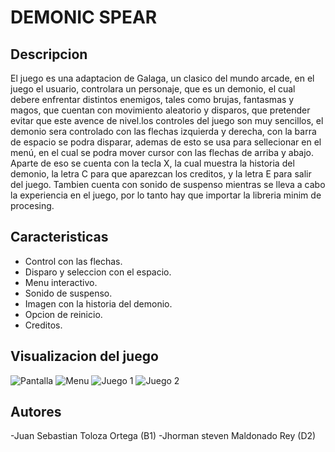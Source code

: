 # DEMONIC SPEAR

##  Descripcion

El juego es una adaptacion de Galaga, un clasico del mundo arcade, en el juego el usuario, controlara un personaje, que es un demonio, el cual debere enfrentar distintos enemigos, tales como brujas, fantasmas y magos, que cuentan con movimiento aleatorio y disparos, que pretender evitar que este avence de nivel.los controles del juego son muy sencillos, el demonio sera controlado con las flechas izquierda y derecha,  con la barra de espacio se podra disparar, ademas de esto se usa para sellecionar en el menú, en el cual se podra mover cursor con las flechas de arriba y abajo. Aparte de eso se cuenta con la tecla X, la cual muestra la historia del demonio, la letra C para que aparezcan los creditos, y la letra E para salir del juego. Tambien cuenta con sonido de suspenso mientras se lleva a cabo la experiencia en el juego, por lo tanto hay que importar la libreria minim de procesing.

## Caracteristicas

- Control con las flechas.
- Disparo y seleccion con el espacio.
- Menu interactivo.
- Sonido de suspenso.
- Imagen con la historia del demonio.
- Opcion de reinicio.
- Creditos.

## Visualizacion del juego
![Pantalla](https://1.bp.blogspot.com/-GfdLOv4bs6A/X0WctgBZ3kI/AAAAAAAAu9w/ZjBNZ_rIg540kCBfpf1rTe8XnFbgURTlgCLcBGAsYHQ/s640/Pantalla.png)
![Menu](https://1.bp.blogspot.com/-QqsXJixEn4w/X0WdJ-t_lxI/AAAAAAAAu94/FCsXe0ldoXMJXXlceDgt-sfgCKH4GMw-QCLcBGAsYHQ/s640/Menu.png)
![Juego 1](https://1.bp.blogspot.com/-RVp_Oi8O2-w/X0WfjIdj1VI/AAAAAAAAu-U/A8HLzZ4z5HMgG3OhJRnynAHilfjsYkGvwCLcBGAsYHQ/s640/Juego%2B1.png)
![Juego 2](https://1.bp.blogspot.com/-e5IkgXms5R0/X0Wf0UWEQZI/AAAAAAAAu-c/EFrvYnidwyYZ7qRdfq0B0te2cg1n7Ts_wCLcBGAsYHQ/s640/Juego%2B2.png)

## Autores 
-Juan Sebastian Toloza Ortega (B1)
-Jhorman steven Maldonado Rey (D2)